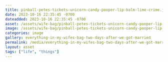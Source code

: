 ```yaml
---
title: pinball-petes-tickets-unicorn-candy-pooper-lip-balm-lime-crime.jpeg
date: 2023-10-16 22:35:45 -0700
dateadded: 2023-10-16 22:35:45 -0700
asset: /assets/wife-bag/pinball-petes-tickets-unicorn-candy-pooper-lip-balm-lime-crime.jpeg
image: /assets/wife-bag/pinball-petes-tickets-unicorn-candy-pooper-lip-balm-lime-crime.jpeg
categories: image
gallery: everything-in-my-wifes-bag-two-days-after-we-got-married
permalink: /media/everything-in-my-wifes-bag-two-days-after-we-got-married/pinball-petes-tickets-unicorn-candy-pooper-lip-balm-lime-crime-jpeg
layout: asset
tags: ["life", "things"]
--- 
```

